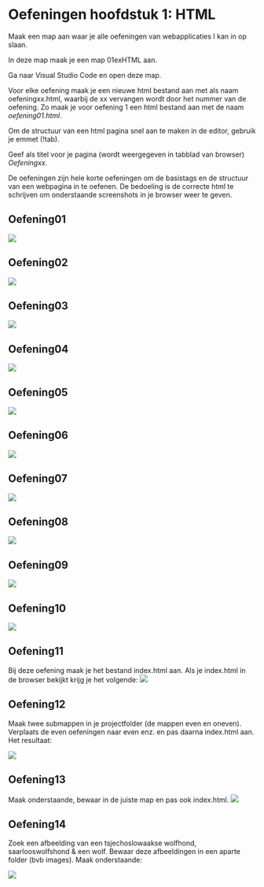 # Oefeningen hoofdstuk 1: HTML

Maak een map aan waar je alle oefeningen van webapplicaties I kan in op slaan.

In deze map maak je een map 01exHTML aan.

Ga naar Visual Studio Code en open deze map.

Voor elke oefening maak je een nieuwe html bestand aan met als naam oefeningxx.html, waarbij de xx vervangen wordt door het nummer van de oefening. Zo maak je voor oefening 1 een html bestand aan met de naam *oefening01.html*.

Om de structuur van een html pagina snel aan te maken in de editor, gebruik je emmet (!tab).

Geef als titel voor je pagina (wordt weergegeven in tabblad van browser) *Oefeningxx*.

De oefeningen zijn hele korte oefeningen om de basistags en de structuur van een webpagina in te oefenen.
De bedoeling is de correcte html te schrijven om onderstaande screenshots in je browser weer te geven.

## Oefening01
![](images/o1.png)

## Oefening02
![](images/o2.png)

## Oefening03
![](images/o3.png)

## Oefening04
![](images/o4.png)

## Oefening05
![](images/o5.png)

## Oefening06
![](images/o6.png)

## Oefening07
![](images/o7.png)

## Oefening08
![](images/o8.png)

## Oefening09
![](images/o9.png)

## Oefening10
![](images/o10.png)

## Oefening11
Bij deze oefening maak je het bestand index.html aan. Als je index.html in de browser bekijkt krijg je het volgende:
![](images/o11.png)

## Oefening12
Maak twee submappen in je projectfolder (de mappen even en oneven). Verplaats de even oefeningen naar even enz. en pas daarna index.html aan. Het resultaat:

![](images/o12.png)

## Oefening13
Maak onderstaande, bewaar in de juiste map en pas ook index.html.
![](images/o13.png)

## Oefening14
Zoek een afbeelding van een tsjechoslowaakse wolfhond, saarlooswolfshond & een wolf.
Bewaar deze afbeeldingen in een aparte folder (bvb images).
Maak onderstaande:

![](images/o14.png)